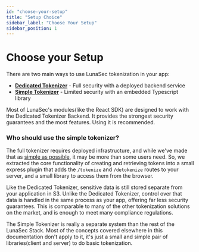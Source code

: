 ```yaml
---
id: "choose-your-setup"
title: "Setup Choice"
sidebar_label: "Choose Your Setup"
sidebar_position: 1
---
```


# Choose your Setup

There are two main ways to use LunaSec tokenization in your app:

* **[Dedicated Tokenizer](./dedicated-tokenizer/introduction.md)** - Full security with a deployed backend service
* **[Simple Tokenizer](./simple-tokenizer/guide.md)** - Limited security with an embedded Typescript library

Most of LunaSec's modules(like the React SDK) are designed to work with the Dedicated Tokenizer Backend. It provides the strongest security guarantees and the most features.  Using it is recommended.

### Who should use the simple tokenizer?
The full tokenizer requires deployed infrastructure, and 
while we've made that as [simple as possible](../deployment/deploy.md), it may be more than 
some users need.  So, we extracted the core functionality of creating and retrieving tokens into a small express plugin
that adds the `/tokenize` and `/detokenize` routes to your server, and a small library to access them from the browser. 

Like the Dedicated Tokenizer, sensitive 
data is still stored separate from your application in S3.  Unlike the Dedicated Tokenizer, 
control over that data is handled in the same process as your app, offering far less security guarantees. This is comparable to many
of the other tokenization solutions on the market, and is enough to meet many compliance regulations.  

The Simple Tokenizer is really a 
separate system than the rest of the LunaSec Stack.  Most of the concepts covered elsewhere in this documentation don't apply to it,
it's just a small and simple pair of libraries(client and server) to do basic tokenization.  

